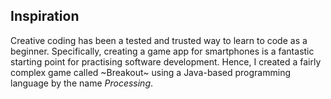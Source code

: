## Inspiration

Creative coding has been a tested and trusted way to learn to code as a beginner. Specifically, creating a game app for smartphones is a fantastic starting point for practising software development. Hence, I created a fairly complex game called ~Breakout~ using a Java-based programming language by the name *Processing*.
